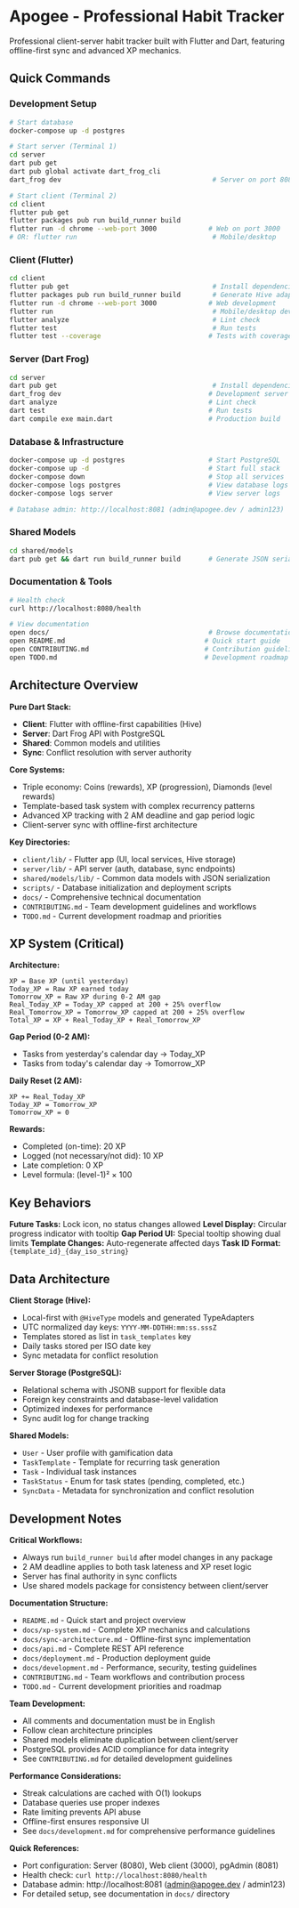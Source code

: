 # Apogee - Professional Habit Tracker

Professional client-server habit tracker built with Flutter and Dart, featuring offline-first sync and advanced XP mechanics.

## Quick Commands

### **Development Setup**
```bash
# Start database
docker-compose up -d postgres

# Start server (Terminal 1)
cd server
dart pub get
dart pub global activate dart_frog_cli
dart_frog dev                                      # Server on port 8080

# Start client (Terminal 2)
cd client
flutter pub get
flutter packages pub run build_runner build
flutter run -d chrome --web-port 3000             # Web on port 3000
# OR: flutter run                                  # Mobile/desktop
```

### **Client (Flutter)**
```bash
cd client
flutter pub get                                    # Install dependencies
flutter packages pub run build_runner build        # Generate Hive adapters
flutter run -d chrome --web-port 3000             # Web development
flutter run                                        # Mobile/desktop development
flutter analyze                                    # Lint check
flutter test                                       # Run tests
flutter test --coverage                           # Tests with coverage
```

### **Server (Dart Frog)**
```bash
cd server
dart pub get                                       # Install dependencies
dart_frog dev                                     # Development server (port 8080)
dart analyze                                      # Lint check
dart test                                         # Run tests
dart compile exe main.dart                        # Production build
```

### **Database & Infrastructure**
```bash
docker-compose up -d postgres                     # Start PostgreSQL
docker-compose up -d                              # Start full stack
docker-compose down                               # Stop all services
docker-compose logs postgres                      # View database logs
docker-compose logs server                        # View server logs

# Database admin: http://localhost:8081 (admin@apogee.dev / admin123)
```

### **Shared Models**
```bash
cd shared/models
dart pub get && dart run build_runner build       # Generate JSON serialization
```

### **Documentation & Tools**
```bash
# Health check
curl http://localhost:8080/health

# View documentation
open docs/                                        # Browse documentation files
open README.md                                   # Quick start guide
open CONTRIBUTING.md                             # Contribution guidelines
open TODO.md                                     # Development roadmap
```

## Architecture Overview

**Pure Dart Stack:**
- **Client**: Flutter with offline-first capabilities (Hive)
- **Server**: Dart Frog API with PostgreSQL
- **Shared**: Common models and utilities
- **Sync**: Conflict resolution with server authority

**Core Systems:**
- Triple economy: Coins (rewards), XP (progression), Diamonds (level rewards)
- Template-based task system with complex recurrency patterns
- Advanced XP tracking with 2 AM deadline and gap period logic
- Client-server sync with offline-first architecture

**Key Directories:**
- `client/lib/` - Flutter app (UI, local services, Hive storage)
- `server/lib/` - API server (auth, database, sync endpoints)
- `shared/models/lib/` - Common data models with JSON serialization
- `scripts/` - Database initialization and deployment scripts
- `docs/` - Comprehensive technical documentation
- `CONTRIBUTING.md` - Team development guidelines and workflows
- `TODO.md` - Current development roadmap and priorities

## XP System (Critical)

**Architecture:**
```
XP = Base XP (until yesterday)
Today_XP = Raw XP earned today
Tomorrow_XP = Raw XP during 0-2 AM gap
Real_Today_XP = Today_XP capped at 200 + 25% overflow
Real_Tomorrow_XP = Tomorrow_XP capped at 200 + 25% overflow
Total_XP = XP + Real_Today_XP + Real_Tomorrow_XP
```

**Gap Period (0-2 AM):**
- Tasks from yesterday's calendar day → Today_XP
- Tasks from today's calendar day → Tomorrow_XP

**Daily Reset (2 AM):**
```
XP += Real_Today_XP
Today_XP = Tomorrow_XP
Tomorrow_XP = 0
```

**Rewards:**
- Completed (on-time): 20 XP
- Logged (not necessary/not did): 10 XP
- Late completion: 0 XP
- Level formula: (level-1)² × 100

## Key Behaviors

**Future Tasks:** Lock icon, no status changes allowed
**Level Display:** Circular progress indicator with tooltip
**Gap Period UI:** Special tooltip showing dual limits
**Template Changes:** Auto-regenerate affected days
**Task ID Format:** `{template_id}_{day_iso_string}`

## Data Architecture

**Client Storage (Hive):**
- Local-first with `@HiveType` models and generated TypeAdapters
- UTC normalized day keys: `YYYY-MM-DDTHH:mm:ss.sssZ`
- Templates stored as list in `task_templates` key
- Daily tasks stored per ISO date key
- Sync metadata for conflict resolution

**Server Storage (PostgreSQL):**
- Relational schema with JSONB support for flexible data
- Foreign key constraints and database-level validation
- Optimized indexes for performance
- Sync audit log for change tracking

**Shared Models:**
- `User` - User profile with gamification data
- `TaskTemplate` - Template for recurring task generation
- `Task` - Individual task instances
- `TaskStatus` - Enum for task states (pending, completed, etc.)
- `SyncData` - Metadata for synchronization and conflict resolution

## Development Notes

**Critical Workflows:**
- Always run `build_runner build` after model changes in any package
- 2 AM deadline applies to both task lateness and XP reset logic
- Server has final authority in sync conflicts
- Use shared models package for consistency between client/server

**Documentation Structure:**
- `README.md` - Quick start and project overview
- `docs/xp-system.md` - Complete XP mechanics and calculations
- `docs/sync-architecture.md` - Offline-first sync implementation
- `docs/api.md` - Complete REST API reference
- `docs/deployment.md` - Production deployment guide
- `docs/development.md` - Performance, security, testing guidelines
- `CONTRIBUTING.md` - Team workflows and contribution process
- `TODO.md` - Current development priorities and roadmap

**Team Development:**
- All comments and documentation must be in English
- Follow clean architecture principles
- Shared models eliminate duplication between client/server
- PostgreSQL provides ACID compliance for data integrity
- See `CONTRIBUTING.md` for detailed development guidelines

**Performance Considerations:**
- Streak calculations are cached with O(1) lookups
- Database queries use proper indexes
- Rate limiting prevents API abuse
- Offline-first ensures responsive UI
- See `docs/development.md` for comprehensive performance guidelines

**Quick References:**
- Port configuration: Server (8080), Web client (3000), pgAdmin (8081)
- Health check: `curl http://localhost:8080/health`
- Database admin: http://localhost:8081 (admin@apogee.dev / admin123)
- For detailed setup, see documentation in `docs/` directory